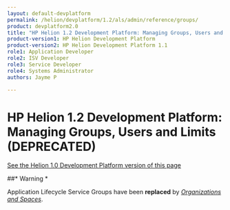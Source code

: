 ```yaml
---
layout: default-devplatform
permalink: /helion/devplatform/1.2/als/admin/reference/groups/
product: devplatform2.0
title: "HP Helion 1.2 Development Platform: Managing Groups, Users and Limits (DEPRECATED)"
product-version1: HP Helion Development Platform
product-version2: HP Helion Development Platform 1.1
role1: Application Developer 
role2: ISV Developer
role3: Service Developer
role4: Systems Administrator
authors: Jayme P

---
```

<!--UNDER REVISION-->

# HP Helion 1.2 Development Platform: Managing Groups, Users and Limits (DEPRECATED)[](#managing-groups-users-limits-deprecated "Permalink to this headline")
[See the Helion 1.0 Development Platform version of this page](/als/v1/admin/reference/groups/)


##* Warning *

Application Lifecycle Service Groups have been **replaced** by [*Organizations and
Spaces*](/helion/devplatform/1.2/als/user/deploy/orgs-spaces/#orgs-spaces).
